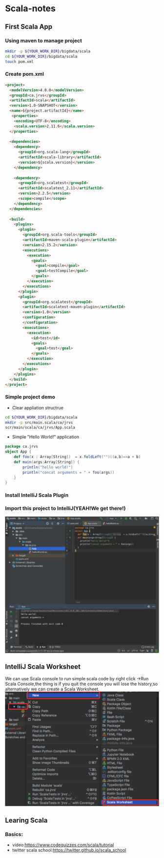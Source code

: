 # Scala-notes
## First Scala App
### Using maven to manage project
```bash
mkdir -p ${YOUR_WORK_DIR}/bigdata/scala
cd ${YOUR_WORK_DIR}/bigdata/scala
touch pom.xml
```
### Create pom.xml
```html
<project>
  <modelVersion>4.0.0</modelVersion>
  <groupId>ca.jrvs</groupId>
  <artifactId>scala</artifactId>
  <version>1.0-SNAPSHOT</version>
  <name>${project.artifactId}</name>
   <properties>
    <encoding>UTF-8</encoding>
    <scala.version>2.11.6</scala.version>
  </properties>

  <dependencies>
    <dependency>
      <groupId>org.scala-lang</groupId>
      <artifactId>scala-library</artifactId>
      <version>${scala.version}</version>
    </dependency>

    <dependency>
      <groupId>org.scalatest</groupId>
      <artifactId>scalatest_2.11</artifactId>
      <version>2.2.5</version>
      <scope>compile</scope>
    </dependency>
  </dependencies>

  <build>
    <plugins>
      <plugin>
        <groupId>org.scala-tools</groupId>
        <artifactId>maven-scala-plugin</artifactId>
        <version>2.15.2</version>
        <executions>
          <execution>
            <goals>
              <goal>compile</goal>
              <goal>testCompile</goal>
            </goals>
          </execution>
        </executions>
      </plugin>
      <plugin>
        <groupId>org.scalatest</groupId>
        <artifactId>scalatest-maven-plugin</artifactId>
        <version>1.0</version>
        <configuration>
        </configuration>
        <executions>
          <execution>
            <id>test</id>
            <goals>
              <goal>test</goal>
            </goals>
          </execution>
        </executions>
      </plugin>
    </plugins>
  </build>
</project>
```
### Simple project demo
- Clear appliation structrue
```sh
cd ${YOUR_WORK_DIR}/bigdata/scala
mkdir -p src/main.scala/ca/jrvs
scr/main/scala/ca/jrvs/App.scala
```
- Simple "Hello World!" application
```scala
package ca.jrvs
object App {
	def foo(x : Array[String])  = x.foldLeft("")((a,b)=>a + b)
	def main(args:Array[String]) {
		println("hello world!")
		println("concat arguments = " + foo(args))
	}
}
```
### Install IntelliJ Scala Plugin
### Import this project to IntelliJ(YEAH!We get there!)
![](https://github.com/keshang-xxpk/Scala-notes/blob/master/Assest/Screen%20Shot%202019-09-19%20at%201.21.50%20PM.png)
## IntelliJ Scala Worksheet
We can use Scala console to run simple scala code by right click ->Run Scala Console,the thing is if you quit the console you will lose the history,so alternatively we can create a Scala Worksheet.
![](https://github.com/keshang-xxpk/Scala-notes/blob/master/Assest/Screen%20Shot%202019-09-19%20at%201.31.34%20PM.png)
## Learing Scala
### Basics:
- video:https://www.codequizzes.com/scala/tutorial
- twitter scala school:https://twitter.github.io/scala_school

